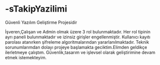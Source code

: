# -sTakipYazilimi
Güvenli Yazılım Geliştirme Projesidir

İşveren,Çalışan ve Admin olmak üzere 3 rol bulunmaktadır.
Her rol tipinin ayrı paneli bulunmaktadır ve izinsiz girişler engellenmiştir.
Kullanıcı kayıtı parolası atanırken şifreleme algoritmalarından yararlanılmaktadır.
Teknik sorunumlarımdan dolayı projeye başlamakta geciktim.Elimden geldikçe ilerletmeye çalıştım.
Güvenlik,tasarım ve işlevsel olarak geliştirimine devam etmek istemekteyim.
